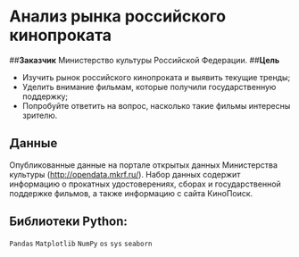 # Анализ рынка российского кинопроката
##**Заказчик** 
Министерство культуры Российской Федерации. 
##**Цель** 
- Изучить рынок российского кинопроката и выявить текущие тренды;  
- Уделить внимание фильмам, которые получили государственную поддержку;  
- Попробуйте ответить на вопрос, насколько такие фильмы интересны зрителю. 

## **Данные** 
Опубликованные данные на портале открытых данных Министерства культуры (http://opendata.mkrf.ru/).
Набор данных содержит информацию о прокатных удостоверениях, сборах и государственной поддержке фильмов, а также информацию с сайта КиноПоиск. 

## Библиотеки Python:
`Pandas` `Matplotlib` `NumPy` `os` `sys` `seaborn`
